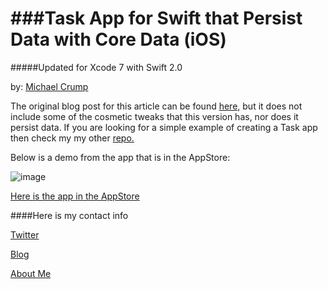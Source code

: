 ###Task App for Swift that Persist Data with Core Data (iOS) 
================

#####Updated for Xcode 7 with Swift 2.0

by: [Michael Crump](http://twitter.com/mbcrump)

The original blog post for this article can be found [here,](http://developer.telerik.com/featured/creating-task-application-ios-using-swift/) but it does not include some of the cosmetic tweaks that this version has, nor does it persist data. If you are looking for a simple example of creating a Task app then check my my other [repo.](https://github.com/mbcrump/TasksForSwift)

Below is a demo from the app that is in the AppStore: 

![image](https://github.com/mbcrump/TasksForSwiftWithPersistingData/blob/master/Images/demo.gif)

[Here is the app in the AppStore](https://itunes.apple.com/us/app/task-application/id960435759?ls=1&mt=8)


####Here is my contact info

[Twitter](http://twitter.com/mbcrump)

[Blog](http://michaelcrump.net)

[About Me](http://about.me/mbcrump)